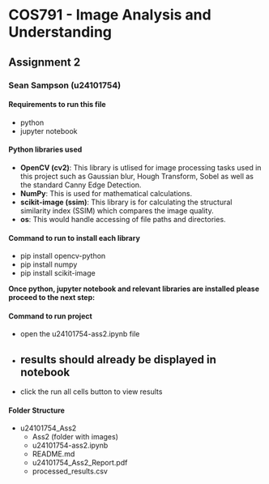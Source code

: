 # COS791 - Image Analysis and Understanding
## Assignment 2
### Sean Sampson (u24101754)

#### Requirements to run this file 
- python
- jupyter notebook

#### Python libraries used
- **OpenCV (cv2)**: This library is utlised for image processing tasks used in this project such as Gaussian blur, Hough Transform, Sobel as well as the standard Canny Edge Detection.
- **NumPy**: This is used for mathematical calculations.
- **scikit-image (ssim)**: This library is for calculating the structural similarity index (SSIM) which compares the image quality.
- **os**: This would handle accessing of file paths and directories.

#### Command to run to install each library
- pip install opencv-python
- pip install numpy
- pip install scikit-image

**Once python, jupyter notebook and relevant libraries are installed please proceed to the next step:**

#### Command to run project
- open the u24101754-ass2.ipynb file
- results should already be displayed in notebook
    - 
- click the run all cells button to view results

#### Folder Structure
- u24101754_Ass2
    - Ass2 (folder with images)
    - u24101754-ass2.ipynb
    - README.md
    - u24101754_Ass2_Report.pdf
    - processed_results.csv



